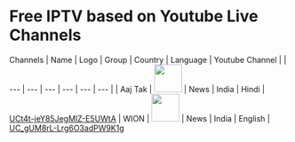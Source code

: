 # Free IPTV based on Youtube Live Channels

Channels
| Name | Logo | Group | Country | Language | Youtube Channel |
| --- | --- | --- | --- | --- | --- |
| Aaj Tak | <img src="https://yt3.ggpht.com/ytc/AKedOLQRJiELJWT983TxaxQ8nKgVGP4jgWTvqTaOUFekrB0" width="50"> | News | India | Hindi | [UCt4t-jeY85JegMlZ-E5UWtA](http://www.youtube.com/channel/UCt4t-jeY85JegMlZ-E5UWtA)
| WION | <img src="https://yt3.ggpht.com/ytc/AKedOLQ5U-RWZZWrWBgS5imVahjSmIJpb21BW3Rwwd1XTw" width="50"> | News | India | English | [UC_gUM8rL-Lrg6O3adPW9K1g](http://www.youtube.com/channel/UC_gUM8rL-Lrg6O3adPW9K1g)
